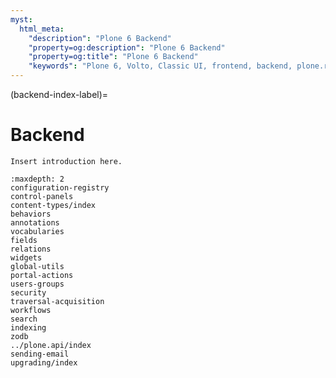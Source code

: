 ```yaml
---
myst:
  html_meta:
    "description": "Plone 6 Backend"
    "property=og:description": "Plone 6 Backend"
    "property=og:title": "Plone 6 Backend"
    "keywords": "Plone 6, Volto, Classic UI, frontend, backend, plone.restapi, plone.api"
---
```


(backend-index-label)=

# Backend

```{todo}
Insert introduction here.
```

```{toctree}
:maxdepth: 2
configuration-registry
control-panels
content-types/index
behaviors
annotations
vocabularies
fields
relations
widgets
global-utils
portal-actions
users-groups
security
traversal-acquisition
workflows
search
indexing
zodb
../plone.api/index
sending-email
upgrading/index
```
